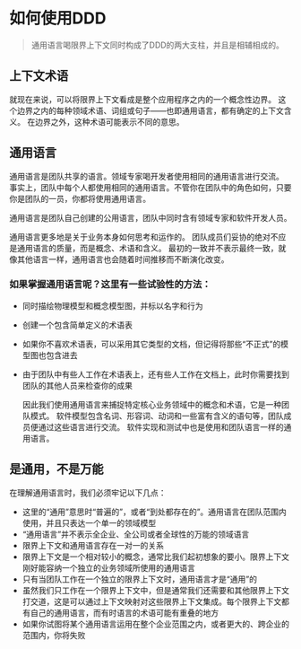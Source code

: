 如何使用DDD
==================================================
> 通用语言喝限界上下文同时构成了DDD的两大支柱，并且是相辅相成的。

## 上下文术语

  就现在来说，可以将限界上下文看成是整个应用程序之内的一个概念性边界。
  这个边界之内的每种领域术语、词组或句子——也即通用语言，都有确定的上下文含义。
  在边界之外，这种术语可能表示不同的意思。

## 通用语言

  通用语言是团队共享的语言。领域专家喝开发者使用相同的通用语言进行交流。
  事实上，团队中每个人都使用相同的通用语言。不管你在团队中的角色如何，只要你是团队的一员，你都将使用通用语言。

  通用语言是团队自己创建的公用语言，团队中同时含有领域专家和软件开发人员。

  通用语言更多地是关于业务本身如何思考和运作的。
  团队成员们妥协的绝对不应是通用语言的质量，而是概念、术语和含义。
  最初的一致并不表示最终一致，就像其他语言一样，通用语言也会随着时间推移而不断演化改变。


### 如果掌握通用语言呢？这里有一些试验性的方法：

- 同时描绘物理模型和概念模型图，并标以名字和行为
- 创建一个包含简单定义的术语表
- 如果你不喜欢术语表，可以采用其它类型的文档，但记得将那些“不正式”的模型图也包含进去
- 由于团队中有些人工作在术语表上，还有些人工作在文档上，此时你需要找到团队的其他人员来检查你的成果

  因此我们使用通用语言来捕捉特定核心业务领域中的概念和术语，它是一种团队模式。
  软件模型包含名词、形容词、动词和一些富有含义的语句等，团队成员便通过这些语言进行交流。
  软件实现和测试中也是使用和团队语言一样的通用语言。

## 是通用，不是万能

在理解通用语言时，我们必须牢记以下几点：
- 这里的“通用”意思时“普遍的”，或者“到处都存在的”。通用语言在团队范围内使用，并且只表达一个单一的领域模型
- “通用语言”并不表示全企业、全公司或者全球性的万能的领域语言
- 限界上下文和通用语言存在一对一的关系
- 限界上下文是一个相对较小的概念，通常比我们起初想象的要小。限界上下文刚好能容纳一个独立的业务领域所使用的通用语言
- 只有当团队工作在一个独立的限界上下文时，通用语言才是“通用”的
- 虽然我们只工作在一个限界上下文中，但是通常我们还需要和其他限界上下文打交道，这是可以通过上下文映射对这些限界上下文集成。每个限界上下文都有自己的通用语言，而有时语言的术语可能有重叠的地方
- 如果你试图将某个通用语言运用在整个企业范围之内，或者更大的、跨企业的范围内，你将失败
